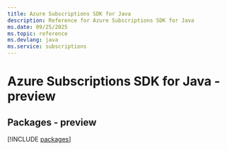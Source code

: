 ```yaml
---
title: Azure Subscriptions SDK for Java
description: Reference for Azure Subscriptions SDK for Java
ms.date: 09/25/2025
ms.topic: reference
ms.devlang: java
ms.service: subscriptions
---
```

# Azure Subscriptions SDK for Java - preview
## Packages - preview
[!INCLUDE [packages](subscriptions-index.md)]